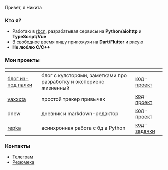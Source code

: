 Привет, я Никита

### Кто я?

- Работаю в [rbcn](https://rbcn.mobi/), разрабатывая сервисы на **Python/aiohttp** и **TypeScript/Vue**
- В свободное время пишу приложухи на **Dart/Flutter** и [рисую](https://www.instagram.com/poty_risovach)
- **Не люблю C/C++**

### Мои проекты

| <!-- -->  | <!-- -->  | <!-- -->  |
|---|---|---|
| [блог из-под палки](https://potyk.io)  | блог с кулсторями, заметками про разработку и экспериенс жизненный   | [код](https://github.com/potykion/potykion.github.io) · [проект](https://github.com/potykion/potykion.github.io/projects/1)
| [yaxxxta](https://play.google.com/store/apps/details?id=dev.palka.yaxxxta)    | простой трекер привычек  | [код](https://github.com/potykion/yaxxxta) · [проект](https://github.com/potykion/yaxxxta/projects/1)
| dnew   | дневник и markdown-редактор   | [код](https://github.com/potykion/dnew) · [проект](https://github.com/potykion/dnew/projects/2) 
| [repka](https://pypi.org/project/repka/)  | асинхронная работа с бд в Python   |  [код](https://github.com/potykion/repka) · [задачки](https://github.com/potykion/repka/issues) 


### Контакты

- [Телеграм](https://t.me/potykion) 
- [Резюмеха](https://potyk.io/dev/cv)
